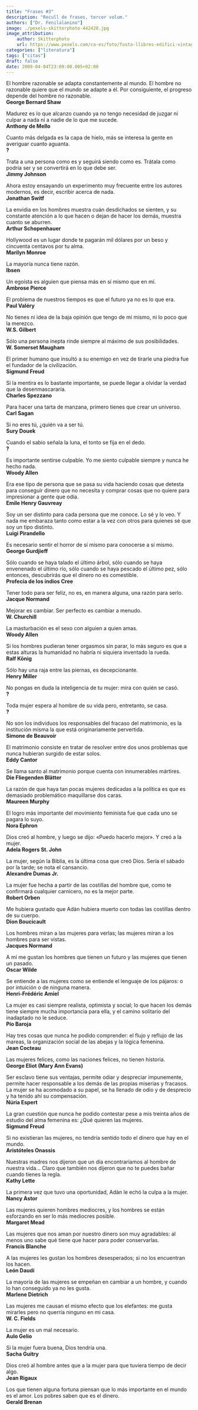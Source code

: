 ```yaml
---
title: "Frases #3"
description: "Recull de frases, tercer volum."
authors: ["Dr. Fenilalanino"]
image: ./pexels-skitterphoto-442420.jpg
image_attribution:
    author: Skitterphoto
    url: https://www.pexels.com/ca-es/foto/fusta-llibres-edifici-vintage-442420/
categories: ["literatura"]
tags: ["citas"]
draft: false
date: 2009-04-04T23:09:00.005+02:00
---
```


El hombre razonable se adapta constantemente al mundo. El hombre no razonable quiere que el mundo se adapte a él. Por consiguiente, el progreso depende del hombre no razonable.\
**George Bernard Shaw**

Madurez es lo que alcanzo cuando ya no tengo necesidad de juzgar ni culpar a nada ni a nadie de lo que me sucede.\
**Anthony de Mello**

Cuanto más delgada es la capa de hielo, más se interesa la gente en averiguar cuanto aguanta.\
**?**

Trata a una persona como es y seguirá siendo como es. Trátala como podría ser y se convertirá en lo que debe ser.\
**Jimmy Johnson**

Ahora estoy ensayando un experimento muy frecuente entre los autores modernos, es decir, escribir acerca de nada.\
**Jonathan Switf**

La envidia en los hombres muestra cuán desdichados se sienten, y su constante atención a lo que hacen o dejan de hacer los demás, muestra cuanto se aburren.\
**Arthur Schopenhauer**

Hollywood es un lugar donde te pagarán mil dólares por un beso y cincuenta centavos por tu alma.\
**Marilyn Monroe**

La mayoría nunca tiene razón.\
**Ibsen**

Un egoísta es alguien que piensa más en sí mismo que en mí.\
**Ambrose Pierce**

El problema de nuestros tiempos es que el futuro ya no es lo que era.\
**Paul Valéry**

No tienes ni idea de la baja opinión que tengo de mí mismo, ni lo poco que la merezco.\
**W.S. Gilbert**

Sólo una persona inepta rinde siempre al máximo de sus posibilidades.\
**W. Somerset Maugham**

El primer humano que insultó a su enemigo en vez de tirarle una piedra fue el fundador de la civilización.\
**Sigmund Freud**

Si la mentira es lo bastante importante, se puede llegar a olvidar la verdad que la desenmascararía.\
**Charles Spezzano**

Para hacer una tarta de manzana, primero tienes que crear un universo.\
**Carl Sagan**

Si no eres tú, ¿quién va a ser tú.\
**Sury Douek**

Cuando el sabio señala la luna, el tonto se fija en el dedo.\
**?**

Es importante sentirse culpable. Yo me siento culpable siempre y nunca he hecho nada.\
**Woody Allen**

Era ese tipo de persona que se pasa su vida haciendo cosas que detesta para conseguir dinero que no necesita y comprar cosas que no quiere para impresionar a gente que odia.\
**Emile Henry Gauvreay**

Soy un ser distinto para cada persona que me conoce. Lo sé y lo veo. Y nada me embaraza tanto como estar a la vez con otros para quienes sé que soy un tipo distinto.\
**Luigi Pirandello**

Es necesario sentir el horror de sí mismo para conocerse a sí mismo.\
**George Gurdjieff**

Sólo cuando se haya talado el último árbol, sólo cuando se haya envenenado el último río, sólo cuando se haya pescado el último pez, sólo entonces, descubrirás que el dinero no es comestible.\
**Profecía de los indios Cree**

Tener todo para ser feliz, no es, en manera alguna, una razón para serlo.\
**Jacque Normand**

Mejorar es cambiar. Ser perfecto es cambiar a menudo.\
**W. Churchill**

La masturbación es el sexo con alguien a quien amas.\
**Woody Allen**

Si los hombres pudieran tener orgasmos sin parar, lo más seguro es que a estas alturas la humanidad no habría ni siquiera inventado la rueda.\
**Ralf König**

Sólo hay una raja entre las piernas, es decepcionante.\
**Henry Miller**

No pongas en duda la inteligencia de tu mujer: mira con quién se casó.\
**?**

Toda mujer espera al hombre de su vida pero, entretanto, se casa.\
**?**

No son los individuos los responsables del fracaso del matrimonio, es la institución misma la que está originariamente pervertida.\
**Simone de Beauvoir**

El matrimonio consiste en tratar de resolver entre dos unos problemas que nunca hubieran surgido de estar solos.\
**Eddy Cantor**

Se llama santo al matrimonio porque cuenta con innumerables mártires.\
**Die Fliegenden Blätter**

La razón de que haya tan pocas mujeres dedicadas a la política es que es demasiado problemático maquillarse dos caras.\
**Maureen Murphy**

El logro más importante del movimiento feminista fue que cada uno se pagara lo suyo.\
**Nora Ephron**

Dios creó al hombre, y luego se dijo: «Puedo hacerlo mejor». Y creó a la mujer.\
**Adela Rogers St. John**

La mujer, según la Biblia, es la última cosa que creó Dios. Sería el sábado por la tarde; se nota el cansancio.\
**Alexandre Dumas Jr.**

La mujer fue hecha a partir de las costillas del hombre que, como te confirmará cualquier carnicero, no es la mejor parte.\
**Robert Orben**

Me hubiera gustado que Adán hubiera muerto con todas las costillas dentro de su cuerpo.\
**Dion Boucicault**

Los hombres miran a las mujeres para verlas; las mujeres miran a los hombres para ser vistas.\
**Jacques Normand**

A mí me gustan los hombres que tienen un futuro y las mujeres que tienen un pasado.\
**Oscar Wilde**

Se entiende a las mujeres como se entiende el lenguaje de los pájaros: o por intuición o de ninguna manera.\
**Henri-Frédéric Amiel**

La mujer es casi siempre realista, optimista y social; lo que hacen los demás tiene siempre mucha importancia para ella, y el camino solitario del inadaptado no le seduce.\
**Pío Baroja**

Hay tres cosas que nunca he podido comprender: el flujo y reflujo de las mareas, la organización social de las abejas y la lógica femenina.\
**Jean Cocteau**

Las mujeres felices, como las naciones felices, no tienen historia.\
**George Eliot (Mary Ann Evans)**

Ser esclavo tiene sus ventajas, permite odiar y despreciar impunemente, permite hacer responsable a los demás de las propias miserias y fracasos. La mujer se ha acomodado a su papel, se ha llenado de odio y de desprecio y ha tenido ahí su compensación.\
**Núria Espert**

La gran cuestión que nunca he podido contestar pese a mis treinta años de estudio del alma femenina es: ¿Qué quieren las mujeres.\
**Sigmund Freud**

Si no existieran las mujeres, no tendría sentido todo el dinero que hay en el mundo.\
**Aristóteles Onassis**

Nuestras madres nos dijeron que un día encontraríamos al hombre de nuestra vida... Claro que también nos dijeron que no te puedes bañar cuando tienes la regla.\
**Kathy Lette**

La primera vez que tuvo una oportunidad, Adán le echó la culpa a la mujer.\
**Nancy Astor**

Las mujeres quieren hombres mediocres, y los hombres se están esforzando en ser lo más mediocres posible.\
**Margaret Mead**

Las mujeres que nos aman por nuestro dinero son muy agradables: al menos uno sabe qué tiene que hacer para poder conservarlas.\
**Francis Blanche**

A las mujeres les gustan los hombres desesperados; si no los encuentran los hacen.\
**León Daudí**

La mayoría de las mujeres se empeñan en cambiar a un hombre, y cuando lo han conseguido ya no les gusta.\
**Marlene Dietrich**

Las mujeres me causan el mismo efecto que los elefantes: me gusta mirarles pero no querría ninguno en mi casa.\
**W. C. Fields**

La mujer es un mal necesario.\
**Aulo Gelio**

Si la mujer fuera buena, Dios tendría una.\
**Sacha Guitry**

Dios creó al hombre antes que a la mujer para que tuviera tiempo de decir algo.\
**Jean Rigaux**

Los que tienen alguna fortuna piensan que lo más importante en el mundo es el amor. Los pobres saben que es el dinero.\
**Gerald Brenan**
